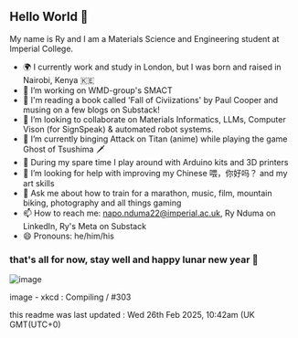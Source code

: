 ## Hello World 👋

My name is Ry and I am a Materials Science and Engineering student at Imperial College.
- 🌍 I currently work and study in London, but I was born and raised in Nairobi, Kenya 🇰🇪
- 🔭 I’m working on WMD-group's SMACT 
- 📜 I'm reading a book called 'Fall of Civiizations' by Paul Cooper and musing on a few blogs on Substack!
- 👯 I’m looking to collaborate on Materials Informatics, LLMs, Computer Vison (for SignSpeak) & automated robot systems. 
- 🌱 I’m currently binging Attack on Titan (anime) while playing the game Ghost of Tsushima 🗡️
- 🛝 During my spare time I play around with Arduino kits and 3D printers
- 🤔 I’m looking for help with improving my Chinese 喂，你好吗？ and my art skills
- 💬 Ask me about how to train for a marathon, music, film, mountain biking, photography and all things gaming
- 📫 How to reach me: napo.nduma22@imperial.ac.uk, Ry Nduma on LinkedIn, Ry's Meta on Substack
- 😄 Pronouns: he/him/his
### that's all for now, stay well and happy lunar new year 🐍
![image](https://imgs.xkcd.com/comics/compiling.png)

image - xkcd : Compiling / #303

this readme was last updated : Wed 26th Feb 2025, 10:42am (UK GMT(UTC+0)
